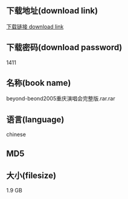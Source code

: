 ## 下载地址(download link)
[下载链接 download link](https://voluble-croquembouche-d321dc.netlify.app/?s=beyond-beond2005%E9%87%8D%E5%BA%86%E6%BC%94%E5%94%B1%E4%BC%9A%E5%AE%8C%E6%95%B4%E7%89%88.rar)

## 下载密码(download password)
1411

## 名称(book name)
beyond-beond2005重庆演唱会完整版.rar.rar

## 语言(language)
chinese

## MD5


## 大小(filesize)
1.9 GB
